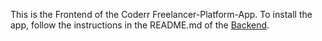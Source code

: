 This is the Frontend of the Coderr Freelancer-Platform-App.
To install the app, follow the instructions in the README.md of the [Backend](https://github.com/Simon-Kral/Coderr-Backend).